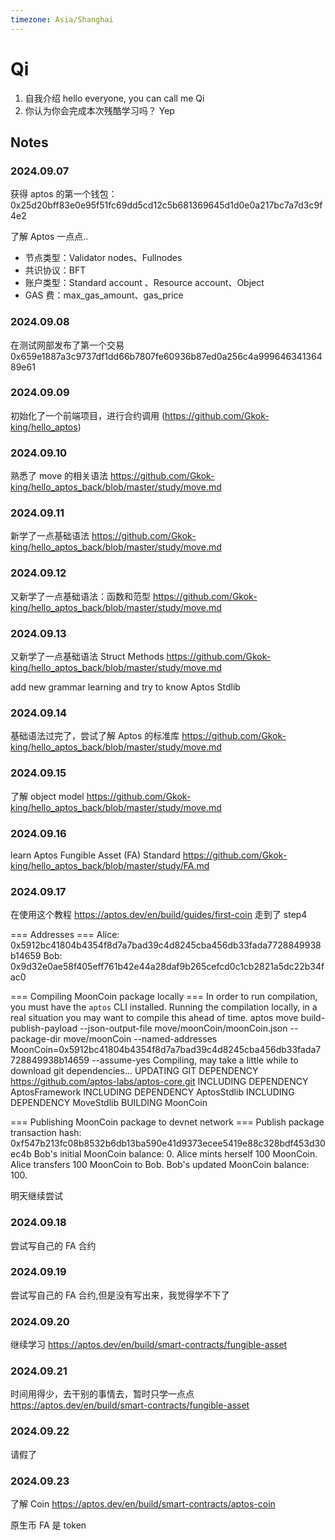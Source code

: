 ```yaml
---
timezone: Asia/Shanghai
---
```


# Qi

1. 自我介绍 hello everyone, you can call me Qi
2. 你认为你会完成本次残酷学习吗？ Yep

## Notes

<!-- Content_START -->

### 2024.09.07

获得 aptos 的第一个钱包：0x25d20bff83e0e95f51fc69dd5cd12c5b681369645d1d0e0a217bc7a7d3c9f4e2

了解 Aptos 一点点..

- 节点类型：Validator nodes、Fullnodes
- 共识协议：BFT
- 账户类型：Standard account 、Resource account、Object
- GAS 费：max_gas_amount、gas_price

### 2024.09.08

在测试网部发布了第一个交易
0x659e1887a3c9737df1dd66b7807fe60936b87ed0a256c4a99964634136489e61

### 2024.09.09

初始化了一个前端项目，进行合约调用
(https://github.com/Gkok-king/hello_aptos)

### 2024.09.10

熟悉了 move 的相关语法
https://github.com/Gkok-king/hello_aptos_back/blob/master/study/move.md

### 2024.09.11

新学了一点基础语法
https://github.com/Gkok-king/hello_aptos_back/blob/master/study/move.md

### 2024.09.12

又新学了一点基础语法：函数和范型
https://github.com/Gkok-king/hello_aptos_back/blob/master/study/move.md

### 2024.09.13

又新学了一点基础语法 Struct Methods
https://github.com/Gkok-king/hello_aptos_back/blob/master/study/move.md

add new grammar learning and try to know Aptos Stdlib

### 2024.09.14

基础语法过完了，尝试了解 Aptos 的标准库
https://github.com/Gkok-king/hello_aptos_back/blob/master/study/move.md

### 2024.09.15

了解 object model
https://github.com/Gkok-king/hello_aptos_back/blob/master/study/move.md

### 2024.09.16

learn Aptos Fungible Asset (FA) Standard
https://github.com/Gkok-king/hello_aptos_back/blob/master/study/FA.md

### 2024.09.17

在使用这个教程
https://aptos.dev/en/build/guides/first-coin
走到了 step4

=== Addresses ===
Alice: 0x5912bc41804b4354f8d7a7bad39c4d8245cba456db33fada7728849938b14659
Bob: 0x9d32e0ae58f405eff761b42e44a28daf9b265cefcd0c1cb2821a5dc22b34fac0

=== Compiling MoonCoin package locally ===
In order to run compilation, you must have the `aptos` CLI installed.
Running the compilation locally, in a real situation you may want to compile this ahead of time.
aptos move build-publish-payload --json-output-file move/moonCoin/moonCoin.json --package-dir move/moonCoin --named-addresses MoonCoin=0x5912bc41804b4354f8d7a7bad39c4d8245cba456db33fada7728849938b14659 --assume-yes
Compiling, may take a little while to download git dependencies...
UPDATING GIT DEPENDENCY https://github.com/aptos-labs/aptos-core.git
INCLUDING DEPENDENCY AptosFramework
INCLUDING DEPENDENCY AptosStdlib
INCLUDING DEPENDENCY MoveStdlib
BUILDING MoonCoin

=== Publishing MoonCoin package to devnet network ===
Publish package transaction hash: 0xf547b213fc08b8532b6db13ba590e41d9373ecee5419e88c328bdf453d30ec4b
Bob's initial MoonCoin balance: 0.
Alice mints herself 100 MoonCoin.
Alice transfers 100 MoonCoin to Bob.
Bob's updated MoonCoin balance: 100.

明天继续尝试

### 2024.09.18

尝试写自己的 FA 合约

### 2024.09.19

尝试写自己的 FA 合约,但是没有写出来，我觉得学不下了

### 2024.09.20

继续学习
https://aptos.dev/en/build/smart-contracts/fungible-asset

### 2024.09.21

时间用得少，去干别的事情去，暂时只学一点点
https://aptos.dev/en/build/smart-contracts/fungible-asset

### 2024.09.22

请假了

### 2024.09.23

了解 Coin
https://aptos.dev/en/build/smart-contracts/aptos-coin

原生币
FA 是 token

<!-- Content_END -->
